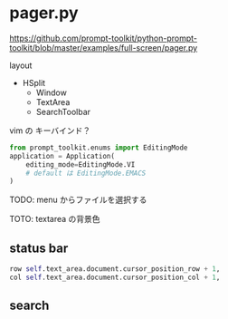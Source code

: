 # pager.py

<https://github.com/prompt-toolkit/python-prompt-toolkit/blob/master/examples/full-screen/pager.py>

layout

* HSplit
    * Window
    * TextArea
    * SearchToolbar

vim の キーバインド？

```py
from prompt_toolkit.enums import EditingMode
application = Application(
    editing_mode=EditingMode.VI
    # default は EditingMode.EMACS
)
```

TODO: menu からファイルを選択する

TOTO: textarea の背景色

## status bar

```py
row self.text_area.document.cursor_position_row + 1,
col self.text_area.document.cursor_position_col + 1,
```

## search
